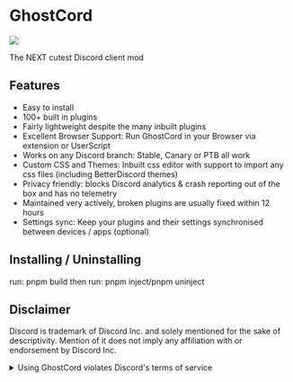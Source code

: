# GhostCord

![](https://img.shields.io/github/package-json/v/driizzyy/GhostCord-V2?style=for-the-badge&logo=github&logoColor=d3869b&label=&color=1d2021&labelColor=282828)

The NEXT cutest Discord client mod

## Features

-   Easy to install
-   100+ built in plugins
-   Fairly lightweight despite the many inbuilt plugins
-   Excellent Browser Support: Run GhostCord in your Browser via extension or UserScript
-   Works on any Discord branch: Stable, Canary or PTB all work
-   Custom CSS and Themes: Inbuilt css editor with support to import any css files (including BetterDiscord themes)
-   Privacy friendly: blocks Discord analytics & crash reporting out of the box and has no telemetry
-   Maintained very actively, broken plugins are usually fixed within 12 hours
-   Settings sync: Keep your plugins and their settings synchronised between devices / apps (optional)


## Installing / Uninstalling
run: pnpm build
then run: pnpm inject/pnpm uninject

## Disclaimer

Discord is trademark of Discord Inc. and solely mentioned for the sake of descriptivity.
Mention of it does not imply any affiliation with or endorsement by Discord Inc.

<details>
<summary>Using GhostCord violates Discord's terms of service</summary>

Client modifications are against Discord’s Terms of Service.

However, Discord is pretty indifferent about them and there are no known cases of users getting banned for using client mods! So you should generally be fine as long as you don’t use any plugins that implement abusive behaviour. But no worries, all inbuilt plugins are safe to use!

Regardless, if your account is very important to you and it getting disabled would be a disaster for you, you should probably not use any client mods (not exclusive to GhostCord), just to be safe

Additionally, make sure not to post screenshots with Vencord in a server where you might get banned for it

</details>
